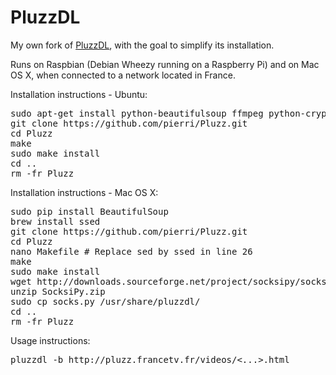 PluzzDL
=======

My own fork of <a href="https://code.google.com/p/tvdownloader/wiki/pluzzdl">PluzzDL</a>, with the goal to simplify its installation.

Runs on Raspbian (Debian Wheezy running on a Raspberry Pi) and on Mac OS X, when connected to a network located in France.

Installation instructions - Ubuntu:
<pre>
sudo apt-get install python-beautifulsoup ffmpeg python-crypto python-mechanize
git clone https://github.com/pierri/Pluzz.git
cd Pluzz
make
sudo make install
cd ..
rm -fr Pluzz
</pre>

Installation instructions - Mac OS X:
<pre>
sudo pip install BeautifulSoup
brew install ssed
git clone https://github.com/pierri/Pluzz.git
cd Pluzz
nano Makefile # Replace sed by ssed in line 26 
make
sudo make install
wget http://downloads.sourceforge.net/project/socksipy/socksipy/SocksiPy%201.00/SocksiPy.zip
unzip SocksiPy.zip
sudo cp socks.py /usr/share/pluzzdl/
cd ..
rm -fr Pluzz
</pre>

Usage instructions:
<pre>
pluzzdl -b http://pluzz.francetv.fr/videos/&lt;...&gt;.html
</pre>
